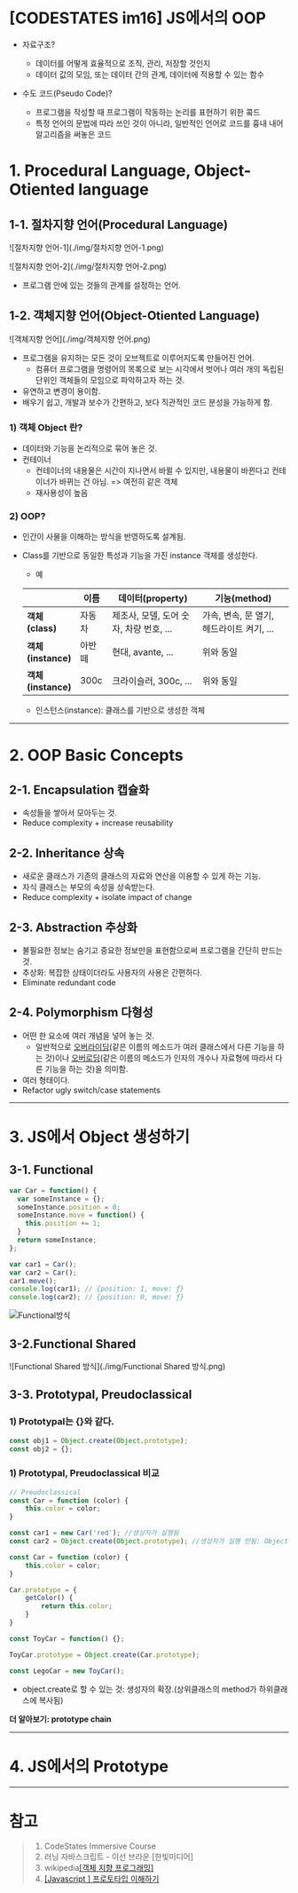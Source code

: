 # [CODESTATES im16] JS에서의 OOP

* 자료구조?
  * 데이터를 어떻게 효율적으로 조직, 관리, 저장할 것인지
  * 데이터 값의 모임, 또는 데이터 간의 관계, 데이터에 적용할 수 있는 함수

* 수도 코드(Pseudo Code)?
  * 프로그램을 작성할 때 프로그램이 작동하는 논리를 표현하기 위한 콬드
  * 특정 언어의 문법에 따라 쓰인 것이 아니라, 일반적인 언어로 코드를 흉내 내어 알고리즘을 써놓은 코드

# 1. Procedural Language, Object-Otiented language

## 1-1. 절차지향 언어(Procedural Language)

![절차지향 언어-1](./img/절차지향 언어-1.png)

![절차지향 언어-2](./img/절차지향 언어-2.png)

* 프로그램 안에 있는 것들의 관계를 설정하는 언어.



## 1-2. 객체지향 언어(Object-Otiented Language)

![객체지향 언어](./img/객체지향 언어.png)

* 프로그램을 유지하는 모든 것이 오브젝트로 이루어지도록 만들어진 언어.
  * 컴퓨터 프로그램을 명령어의 목록으로 보는 시각에서 벗어나 여러 개의 독립된 단위인 객체들의 모임으로 파악하고자 하는 것.
* 유연하고 변경이 용이함.
* 배우기 쉽고, 개발과 보수가 간편하고, 보다 직관적인 코드 분성을 가능하게 함.



### 1) 객체 Object 란?

* 데이터와 기능을 논리적으로 묶어 놓은 것.
* 컨테이너
  * 컨테이너의 내용물은 시간이 지나면서 바뀔 수 있지만, 내용물이 바뀐다고 컨테이너가 바뀌는 건 아님. => 여전히 같은 객체
  * 재사용성이 높음

### 2) OOP?

* 인간이 사물을 이해하는 방식을 반영하도록 설계됨.

* Class를 기반으로 동일한 특성과 기능을 가진 instance 객체를 생성한다.

  * 예

  |                           | 이름   | 데이터(property)                        | 기능(method)                              |
  | ------------------------- | ------ | --------------------------------------- | ----------------------------------------- |
  | **객체<br />(class)**     | 자동차 | 제조사, 모델, 도어 숫자, 차량 번호, ... | 가속, 변속, 문 열기, 헤드라이트 켜기, ... |
  | **객체<br />(instance)**  | 아반떼 | 현대, avante, ...                       | 위와 동일                                 |
  | **객체 <br />(instance)** | 300c   | 크라이슬러, 300c, ...                   | 위와 동일                                 |

  * 인스턴스(instance): 클래스를 기반으로 생성한 객체



---

# 2. OOP Basic Concepts

## 2-1. Encapsulation 캡슐화

* 속성들을 쌓아서 모아두는 것.
* Reduce complexity + increase reusability



## 2-2. Inheritance 상속

* 새로운 클래스가 기존의 클래스의 자료와 연산을 이용할 수 있게 하는 기능.
* 자식 클래스는 부모의 속성을 상속받는다.
* Reduce complexity + isolate impact of change



## 2-3. Abstraction 추상화

* 불필요한 정보는 숨기고 중요한 정보만을 표현함으로써 프로그램을 간단히 만드는 것.
* 추상화: 복잡한 상태이더라도 사용자의 사용은 간편하다.
* Eliminate redundant code



## 2-4. Polymorphism 다형성

* 어떤 한 요소에 여러 개념을 넣어 놓는 것.
  * 일반적으로 [오버라이딩](https://ko.wikipedia.org/w/index.php?title=오버라이딩&action=edit&redlink=1)(같은 이름의 메소드가 여러 클래스에서 다른 기능을 하는 것)이나 [오버로딩](https://ko.wikipedia.org/w/index.php?title=오버로딩&action=edit&redlink=1)(같은 이름의 메소드가 인자의 개수나 자료형에 따라서 다른 기능을 하는 것)을 의미함.
* 여러 형태이다.
* Refactor ugly switch/case statements



---

# 3. JS에서 Object 생성하기

## 3-1. Functional

```js
var Car = function() {
  var someInstance = {};
  someInstance.position = 0;
  someInstance.move = function() {
    this.position += 1;
  }
  return someInstance;
};

var car1 = Car();
var car2 = Car();
car1.move();
console.log(car1); // {position: 1, move: ƒ}
console.log(car2); // {position: 0, move: ƒ}
```

![Functional방식](./img/Functional방식.png)



## 3-2.Functional Shared

![Functional Shared 방식](./img/Functional Shared 방식.png)



## 3-3. Prototypal, Preudoclassical

### 1) Prototypal는 {}와 같다.

```js
const obj1 = Object.create(Object.prototype);
const obj2 = {};
```

### 1) Prototypal, Preudoclassical 비교

```js
// Preudoclassical
const Car = function (color) {
    this.color = color;
}

const car1 = new Car('red'); //생성자가 실행됨
const car2 = Object.create(Object.prototype); //생성자가 실행 안됨: Object의 prototype만 가져오는 것.
```

```js
const Car = function (color) {
    this.color = color;
}

Car.prototype = {
    getColor() {
        return this.color;
    }
}

const ToyCar = function() {};

ToyCar.prototype = Object.create(Car.prototype);

const LegoCar = new ToyCar();
```

* object.create로 할 수 있는 것: 생성자의 확장.(상위클래스의 method가 하위클래스에 복사됨)

**더 알아보기: prototype chain**



---

# 4. JS에서의 Prototype











---

# 참고

> 1. CodeStates Immersive Course
> 2. 러닝 자바스크립트 - 이선 브라운 [한빛미디어]
> 3. wikipedia[[객체 지향 프로그래밍]](https://ko.wikipedia.org/wiki/%EA%B0%9D%EC%B2%B4_%EC%A7%80%ED%96%A5_%ED%94%84%EB%A1%9C%EA%B7%B8%EB%9E%98%EB%B0%8D#%EA%B8%B0%EB%B3%B8_%EA%B5%AC%EC%84%B1_%EC%9A%94%EC%86%8C)
> 4. [[Javascript ] 프로토타입 이해하기]([https://medium.com/@bluesh55/javascript-prototype-%EC%9D%B4%ED%95%B4%ED%95%98%EA%B8%B0-f8e67c286b67](https://medium.com/@bluesh55/javascript-prototype-이해하기-f8e67c286b67))